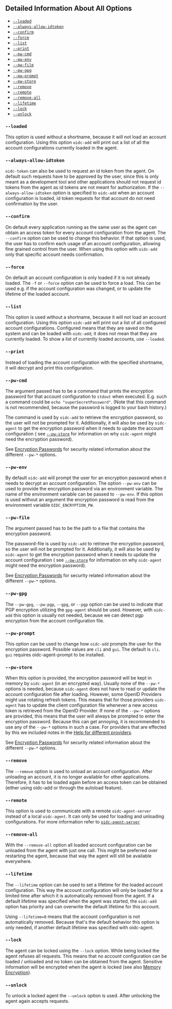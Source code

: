 ## Detailed Information About All Options

* [`--loaded`](#-loaded)
* [`--always-allow-idtoken`](#-always-allow-idtoken)
* [`--confirm`](#-confirm)
* [`--force`](#-force)
* [`--list`](#-list)
* [`--print`](#-print)
* [`--pw-cmd`](#-pw-cmd)
* [`--pw-env`](#-pw-env)
* [`--pw-file`](#-pw-file)
* [`--pw-gpg`](#-pw-gpg)
* [`--pw-prompt`](#-pw-prompt)
* [`--pw-store`](#-pw-store)
* [`--remove`](#-remove)
* [`--remote`](#-remote)
* [`--remove-all`](#-remove-all)
* [`--lifetime`](#-lifetime)
* [`--lock`](#-lock)
* [`--unlock`](#-unlock)

### `--loaded`

This option is used without a shortname, because it will not load an account configuration. Using this option `oidc-add`
will print out a list of all the account configurations currently loaded in the agent.

### `--always-allow-idtoken`

`oidc-token` can also be used to request an id token from the agent. On default such requests have to be approved by the
user, since this is only meant as a development tool and other applications should not request id tokens from the agent
as id tokens are not meant for authorization. If the
`--always-allow-idtoken` option is specified to `oidc-add` when an account configuration is loaded, id token requests
for that account do not need confirmation by the user.

### `--confirm`

On default every application running as the same user as the agent can obtain an access token for every account
configuration from the agent. The `--confirm`
option can be used to change this behavior. If that option is used, the user has to confirm each usage of an account
configuration, allowing fine grained control from the user. When using this option with `oidc-add` only that specific
account needs confirmation.

### `--force`

On default an account configuration is only loaded if it is not already loaded. The `-f` or `--force` option can be used
to force a load. This can be used e.g. if the account configuration was changed, or to update the lifetime of the loaded
account.

### `--list`

This option is used without a shortname, because it will not load an account configuration. Using this option `oidc-add`
will print out a list of all configured account configurations. Configured means that they are saved on the system and
can be loaded with `oidc-add`; it does not mean that they are currently loaded. To show a list of currently loaded
accounts, use
`--loaded`.

### `--print`

Instead of loading the account configuration with the specified shortname, it will decrypt and print this configuration.

### `--pw-cmd`

The argument passed has to be a command that prints the encryption password for that account configuration to `stdout`
when executed. E.g. such a command could be `echo "superSecretPassword"`. (Note that this command is not recommended,
because the password is logged to your bash history.)

The command is used by `oidc-add` to retrieve the encryption password, so the user will not be prompted for it.
Additionally, it will also be used by
`oidc-agent` to get the encryption password when it needs to update the account configuration (
see [`--pw-store`](#-pw-store) for information on why `oidc-agent` might need the encryption password).

See [Encryption Passwords](../../security/encryption-passwords.md) for security related information about the
different `--pw-*` options.

### `--pw-env`

By default `oidc-add` will prompt the user for an encryption password when it needs to decrypt an account configuration.
The option `--pw-env` can be used to provide the encryption password via an environment variable. The name of the
environment variable can be passed to
`--pw-env`. If this option is used without an argument the encryption password is read from the environment
variable `OIDC_ENCRYPTION_PW`.

### `--pw-file`

The argument passed has to be the path to a file that contains the encryption password.

The password-file is used by `oidc-add` to retrieve the encryption password, so the user will not be prompted for it.
Additionally, it will also be used by
`oidc-agent` to get the encryption password when it needs to update the account configuration (
see [`--pw-store`](#-pw-store) for information on why `oidc-agent` might need the encryption password).

See [Encryption Passwords](../../security/encryption-passwords.md) for security related information about the
different `--pw-*` options.

### `--pw-gpg`

The `--pw-gpg`, `--pw-pgp`, `--gpg`, or `--pgp` option can be used to indicate that PGP encryption utilizing
the `gpg-agent` should be used. However, with `oidc-add` this option is usually not needed, because we can detect pgp
encryption from the account configuration file.

### `--pw-prompt`

This option can be used to change how `oidc-add` prompts the user for the encryption password. Possible values are `cli`
and `gui`. The default is `cli`.
`gui` requires oidc-agent-prompt to be installed.

### `--pw-store`

When this option is provided, the encryption password will be kept in memory by
`oidc-agent` (in an encrypted way). Usually none of the `--pw-*` options is needed, because `oidc-agent` does not have
to read or update the account configuration file after loading. However, some OpenID Providers might use rotating
refresh tokens. This means that for those providers `oidc-agent` has to update the client configuration file whenever a
new access token is retrieved from the OpenID Provider. If none of the
`--pw-*` options are provided, this means that the user will always be prompted to enter the encryption password.
Because
this can get annoying, it is recommended to use any of the `--pw-*` options in such a case. For providers that are
effected by this we included notes in the [Help for different providers](../../provider/index.md).

See [Encryption Passwords](../../security/encryption-passwords.md) for security related information about the
different `--pw-*` options.

### `--remove`

The `--remove` option is used to unload an account configuration. After unloading an account, it is no longer available
for other applications. Therefore, it has to be loaded again before an access token can be obtained
(either using oidc-add or through the autoload feature).

### `--remote`

This option is used to communicate with a remote `oidc-agent-server` instead of a local `oidc-agent`. It can only be
used for loading and unloading configurations. For more information refer to
[`oidc-agent-server`](../../oidc-agent-server/oidc-agent-server.md)

### `--remove-all`

With the `--remove-all` option all loaded account configuration can be unloaded from the agent with just one call.
This might be preferred over restarting the agent, because that way the agent will still be available everywhere.

### `--lifetime`

The `--lifetime` option can be used to set a lifetime for the loaded account configuration. This way the account
configuration will only be loaded for a limited time after which it is automatically removed from the agent. If a
default lifetime was specified when the agent was started, the
`oidc-add` option has priority and can overwrite the default lifetime for this account.

Using `--lifetime=0` means that the account configuration is not automatically removed. Because that's the default
behavior this option is only needed, if another default lifetime was specified with oidc-agent.

### `--lock`

The agent can be locked using the `--lock` option. While being locked the agent refuses all requests. This means that no
account configuration can be loaded / unloaded and no token can be obtained from the agent. Sensitive information will
be encrypted when the agent is locked (see also
[Memory Encryption](../../security/memory.md)).

### `--unlock`

To unlock a locked agent the `--unlock` option is used. After unlocking the agent again accepts requests.
